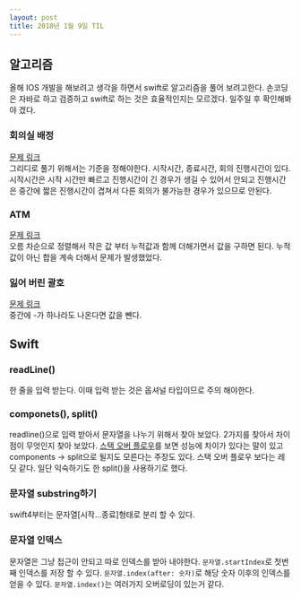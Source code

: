 ```yaml
---
layout: post
title: 2018년 1월 9일 TIL
---
```


## 알고리즘 
올해 IOS 개발을 해보려고 생각을 하면서 swift로 알고리즘을 풀어 보려고한다. 손코딩은 자바로 하고 검증하고 swift로 하는 것은 효율적인지는 모르겠다. 일주일 후 확인해봐야 겠다.

### 회의실 배정
[문제 링크](https://www.acmicpc.net/problem/1931)    
그리디로 풀기 위해서는 기준을 정해야한다. 시작시간, 종료시간, 회의 진행시간이 있다. 시작시간은 시작 시간만 빠르고 진행시간이 긴 경우가 생길 수 있어서 안되고 진행시간은 중간에 짧은 진행시간이 겹쳐서 다른 회의가 불가능한 경우가 있으므로 안된다.

### ATM
[문제 링크](https://www.acmicpc.net/problem/11399)   
오름 차순으로 정렬해서 작은 값 부터 누적값과 함께 더해가면서 값을 구하면 된다. 누적값이 아닌 합을 계속 더해서 문제가 발생했었다.

### 잃어 버린 괄호
[문제 링크](https://www.acmicpc.net/problem/1541)      
중간에 -가 하나라도 나온다면 값을 뺀다.

## Swift
### readLine()
한 줄을 입력 받는다. 이때 입력 받는 것은 옵셔널 타입이므로 주의 해야한다.

### componets(), split()
readline()으로 입력 받아서 문자열을 나누기 위해서 찾아 보았다. 2가지를 찾아서 차이점이 무엇인지 찾아 보았다.
[스택 오버 플로우](https://stackoverflow.com/questions/46344649/componentseparatedby-versus-splitseparator)를 보면 성능에 차이가 있다는 말이 있고 components -> split으로 될지도 모른다는 주장도 있다. 스택 오버 플로우 보다는 레딧 같다. 일단 익숙하기도 한 split()을 사용하기로 했다.

### 문자열 substring하기
swift4부터는 문자열[시작...종료]형태로 분리 할 수 있다.

### 문자열 인덱스
문자열은 그냥 접근이 안되고 따로 인덱스를 받아 내야한다. `문자열.startIndex`로 첫번째 인덱스를 저장 할 수 있다. `문자열.index(after: 숫자)`로 해당 숫자 이후의 인덱스를 얻을 수 있다. `문자열.index()`는 여러가지 오버로딩이 있는거 같다.